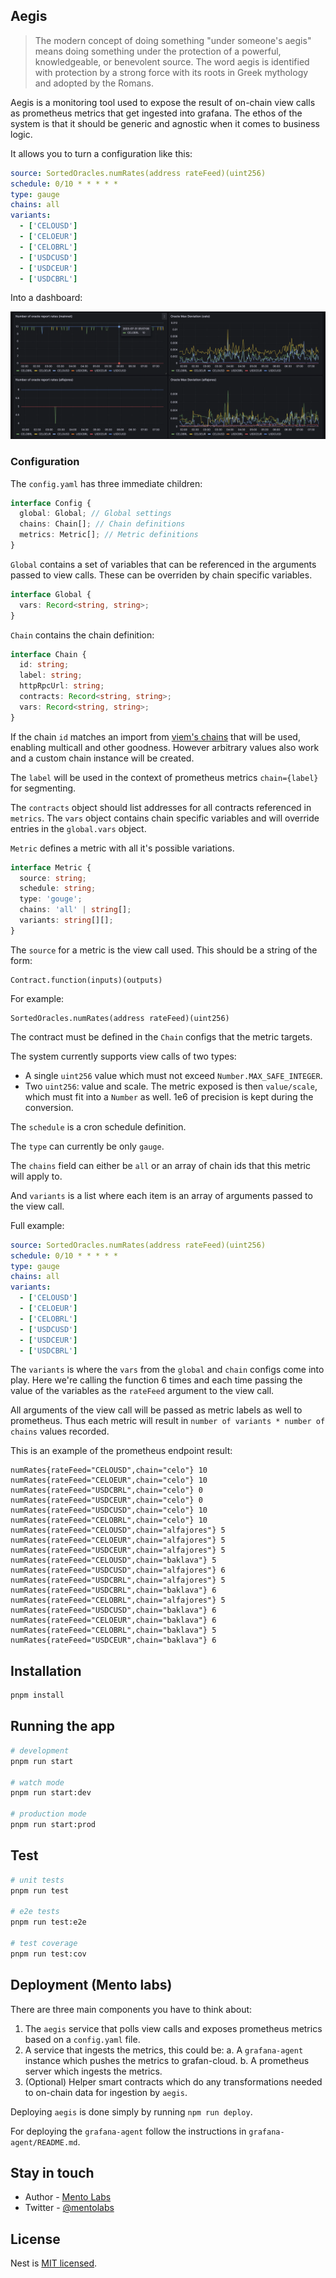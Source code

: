 ## Aegis

> The modern concept of doing something "under someone's aegis" means doing something under the protection of a powerful, knowledgeable, or benevolent source. The word aegis is identified with protection by a strong force with its roots in Greek mythology and adopted by the Romans.

Aegis is a monitoring tool used to expose the result of on-chain view calls as prometheus metrics that get ingested into grafana.
The ethos of the system is that it should be generic and agnostic when it comes to business logic.

It allows you to turn a configuration like this:

```yaml
source: SortedOracles.numRates(address rateFeed)(uint256)
schedule: 0/10 * * * * *
type: gauge
chains: all
variants:
  - ['CELOUSD']
  - ['CELOEUR']
  - ['CELOBRL']
  - ['USDCUSD']
  - ['USDCEUR']
  - ['USDCBRL']
```

Into a dashboard:

![grafana screenshot](./docs/aegis-dashboard.png)

### Configuration

The `config.yaml` has three immediate children:

```typescript
interface Config {
  global: Global; // Global settings
  chains: Chain[]; // Chain definitions
  metrics: Metric[]; // Metric definitions
}
```

`Global` contains a set of variables that can be referenced in the arguments passed to view calls. These can be overriden by chain specific variables.

```typescript
interface Global {
  vars: Record<string, string>;
}
```

`Chain` contains the chain definition:

```typescript
interface Chain {
  id: string;
  label: string;
  httpRpcUrl: string;
  contracts: Record<string, string>;
  vars: Record<string, string>;
}
```

If the chain `id` matches an import from [viem's chains](https://viem.sh/docs/clients/chains.html) that will be used, enabling multicall and other goodness.
However arbitrary values also work and a custom chain instance will be created.

The `label` will be used in the context of prometheus metrics `chain={label}` for segmenting.

The `contracts` object should list addresses for all contracts referenced in `metrics`.
The `vars` object contains chain specific variables and will override entries in the `global.vars` object.

`Metric` defines a metric with all it's possible variations.

```typescript
interface Metric {
  source: string;
  schedule: string;
  type: 'gouge';
  chains: 'all' | string[];
  variants: string[][];
}
```

The `source` for a metric is the view call used. This should be a string of the form:

```sol
Contract.function(inputs)(outputs)
```

For example:

```sol
SortedOracles.numRates(address rateFeed)(uint256)
```

The contract must be defined in the `Chain` configs that the metric targets.

The system currently supports view calls of two types:

- A single `uint256` value which must not exceed `Number.MAX_SAFE_INTEGER`.
- Two `uint256`: value and scale. The metric exposed is then `value/scale`, which must fit into a `Number` as well. 1e6 of precision is kept during the conversion.

The `schedule` is a cron schedule definition.

The `type` can currently be only `gauge`.

The `chains` field can either be `all` or an array of chain ids that this metric will apply to.

And `variants` is a list where each item is an array of arguments passed to the view call.

Full example:

```yaml
source: SortedOracles.numRates(address rateFeed)(uint256)
schedule: 0/10 * * * * *
type: gauge
chains: all
variants:
  - ['CELOUSD']
  - ['CELOEUR']
  - ['CELOBRL']
  - ['USDCUSD']
  - ['USDCEUR']
  - ['USDCBRL']
```

The `variants` is where the `vars` from the `global` and `chain` configs come into play.
Here we're calling the function 6 times and each time passing the value of the variables as the `rateFeed` argument to the view call.

All arguments of the view call will be passed as metric labels as well to prometheus.
Thus each metric will result in `number of variants * number of chains` values recorded.

This is an example of the prometheus endpoint result:

```text
numRates{rateFeed="CELOUSD",chain="celo"} 10
numRates{rateFeed="CELOEUR",chain="celo"} 10
numRates{rateFeed="USDCBRL",chain="celo"} 0
numRates{rateFeed="USDCEUR",chain="celo"} 0
numRates{rateFeed="USDCUSD",chain="celo"} 10
numRates{rateFeed="CELOBRL",chain="celo"} 10
numRates{rateFeed="CELOUSD",chain="alfajores"} 5
numRates{rateFeed="CELOEUR",chain="alfajores"} 5
numRates{rateFeed="USDCEUR",chain="alfajores"} 5
numRates{rateFeed="CELOUSD",chain="baklava"} 5
numRates{rateFeed="USDCUSD",chain="alfajores"} 6
numRates{rateFeed="USDCBRL",chain="alfajores"} 5
numRates{rateFeed="USDCBRL",chain="baklava"} 6
numRates{rateFeed="CELOBRL",chain="alfajores"} 5
numRates{rateFeed="USDCUSD",chain="baklava"} 6
numRates{rateFeed="CELOEUR",chain="baklava"} 6
numRates{rateFeed="CELOBRL",chain="baklava"} 5
numRates{rateFeed="USDCEUR",chain="baklava"} 6
```

## Installation

```bash
pnpm install
```

## Running the app

```bash
# development
pnpm run start

# watch mode
pnpm run start:dev

# production mode
pnpm run start:prod
```

## Test

```bash
# unit tests
pnpm run test

# e2e tests
pnpm run test:e2e

# test coverage
pnpm run test:cov
```

## Deployment (Mento labs)

There are three main components you have to think about:

1. The `aegis` service that polls view calls and exposes prometheus metrics based on a `config.yaml` file.
2. A service that ingests the metrics, this could be:
   a. A `grafana-agent` instance which pushes the metrics to grafan-cloud.
   b. A prometheus server which ingests the metrics.
3. (Optional) Helper smart contracts which do any transformations needed to on-chain data for ingestion by `aegis`.

Deploying `aegis` is done simply by running `npm run deploy`.

For deploying the `grafana-agent` follow the instructions in `grafana-agent/README.md`.

## Stay in touch

- Author - [Mento Labs](https://mentolabs.xyz)
- Twitter - [@mentolabs](https://twitter.com/mentolabs)

## License

Nest is [MIT licensed](LICENSE).
